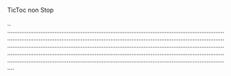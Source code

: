 TicToc non Stop

..
................................................................................................................................................................................................................................................................................................................................................................................................................................................................................................................................................................................................................................................